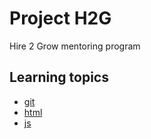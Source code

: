 # Project H2G

Hire 2 Grow mentoring program

## Learning topics

- [git](modules/git.md)
- [html](modules/html.md)
- [js](modules/js.md)
